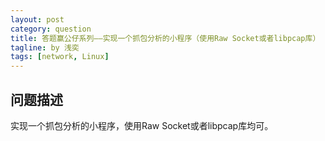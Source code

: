 ```yaml
---
layout: post
category: question
title: 答题赢公仔系列——实现一个抓包分析的小程序（使用Raw Socket或者libpcap库）
tagline: by 浅奕
tags: [network, Linux]
---
```


## 问题描述

实现一个抓包分析的小程序，使用Raw Socket或者libpcap库均可。
